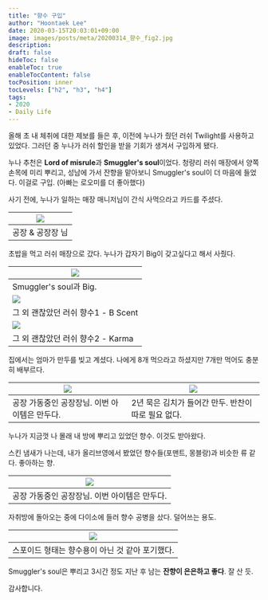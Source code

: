 ```yaml
---
title: "향수 구입"
author: "Hoontaek Lee"
date: 2020-03-15T20:03:01+09:00
image: images/posts/meta/20200314_향수_fig2.jpg
description:
draft: false
hideToc: false
enableToc: true
enableTocContent: false
tocPosition: inner
tocLevels: ["h2", "h3", "h4"]
tags:
- 2020
- Daily Life
---
```




올해 초 내 체취에 대한 제보를 들은 후, 이전에 누나가 줬던 러쉬 Twilight를 사용하고 있었다. 그러던 중 누나가 러쉬 할인을 받을 기회가 생겨서 구입하게 됐다.

누나 추천은 **Lord of misrule**과 **Smuggler's soul**이었다. 청량리 러쉬 매장에서 양쪽 손목에 미리 뿌리고, 성남에 가서 잔향을 맡아보니 Smuggler's soul이 더 마음에 들었다. 이걸로 구입. (아빠는 로오미를 더 좋아했다)

사기 전에, 누나가 일하는 매장 매니저님이 간식 사먹으라고 카드를 주셨다.

| ![](/en/posts/20200314_향수/20200314_향수_fig1.jpg) |
| :-------------------------------------------------: |
|                  공장 & 공장장 님                   |



초밥을 먹고 러쉬 매장으로 갔다. 누나가 갑자기 Big이 갖고싶다고 해서 사줬다.

| ![](/en/posts/20200314_향수/20200314_향수_fig2.jpg) |
| --------------------------------------------------- |
| Smuggler's soul과 Big.                              |
| ![](/en/posts/20200314_향수/20200314_향수_fig3.jpg) |
| 그 외 괜찮았던 러쉬 향수1 - B Scent                 |
| ![](/en/posts/20200314_향수/20200314_향수_fig4.jpg) |
| 그 외 괜찮았던 러쉬 향수2 - Karma                   |



집에서는 엄마가 만두를 빚고 계셨다. 나에게 8개 먹으라고 하셨지만 7개만 먹어도 충분히 배부르다.

| ![](/en/posts/20200314_향수/20200314_향수_fig5.jpg) | ![](/en/posts/20200314_향수/20200314_향수_fig6.jpg) |
| --------------------------------------------------- | --------------------------------------------------- |
| 공장 가동중인 공장장님. 이번 아이템은 만두다.       | 2년 묵은 김치가 들어간 만두. 반찬이 따로 필요 없다. |



누나가 지금껏 나 몰래 내 방에 뿌리고 있었던 향수. 이것도 받아왔다.

스킨 냄새가 나는데, 내가 올리브영에서 봤었던 향수들(포맨트, 몽블랑)과 비슷한 류 같다. 좋아하는 향. 

| ![](/en/posts/20200314_향수/20200314_향수_fig7.jpg) |
| --------------------------------------------------- |
| 공장 가동중인 공장장님. 이번 아이템은 만두다.       |



자취방에 돌아오는 중에 다이소에 들러 향수 공병을 샀다. 덜어쓰는 용도.

| ![](/en/posts/20200314_향수/20200314_향수_fig8.jpg) |
| --------------------------------------------------- |
| 스포이드 형태는 향수용이 아닌 것 같아 포기했다.     |



Smuggler's soul은 뿌리고 3시간 정도 지난 후 남는 **잔향이 은은하고 좋다**. 잘 산 듯.



감사합니다.